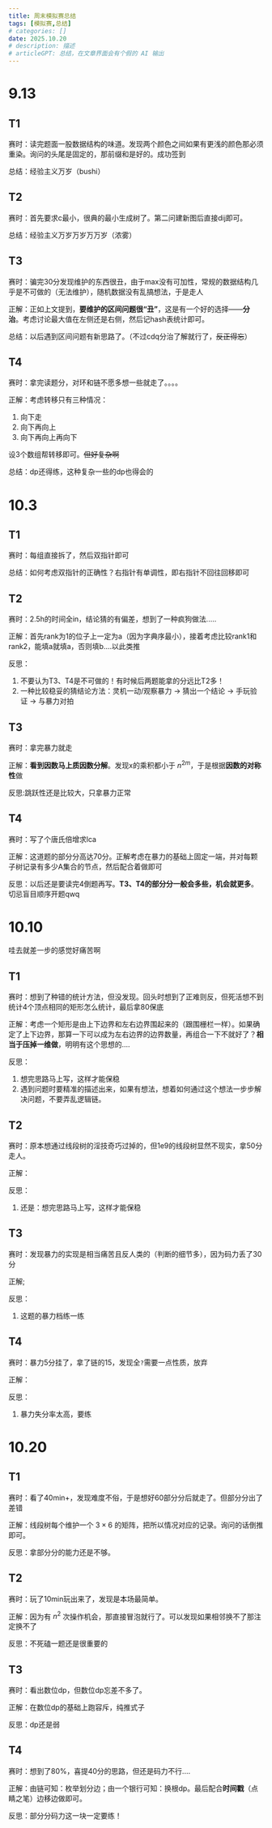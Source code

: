 ```yaml
---
title: 周末模拟赛总结
tags: [模拟赛,总结]
# categories: []
date: 2025.10.20
# description: 描述
# articleGPT: 总结，在文章界面会有个假的 AI 输出
---
```


# 9.13

## T1

赛时：读完题面一股数据结构的味道。发现两个颜色之间如果有更浅的颜色那必须重染。询问的头尾是固定的，那前缀和是好的。成功签到

总结：经验主义万岁（bushi）

## T2

赛时：首先要求c最小，很典的最小生成树了。第二问建新图后直接dij即可。

总结：经验主义万岁万岁万万岁（浓雾）

## T3

赛时：骗完30分发现维护的东西很丑，由于max没有可加性，常规的数据结构几乎是不可做的（无法维护），随机数据没有乱搞想法，于是走人

正解：正如上文提到，**要维护的区间问题很“丑”**，这是有一个好的选择——**分治**。考虑讨论最大值在左侧还是右侧，然后记hash表统计即可。

总结：以后遇到区间问题有新思路了。（不过cdq分治了解就行了，~~反正得忘~~）

## T4

赛时：拿完读题分，对环和链不愿多想一些就走了。。。。

正解：考虑转移只有三种情况：
1. 向下走
2. 向下再向上
3. 向下再向上再向下

设3个数组帮转移即可。~~但好复杂啊~~

总结：dp还得练，这种复杂一些的dp也得会的

# 10.3

## T1

赛时：每组直接拆了，然后双指针即可

总结：如何考虑双指针的正确性？右指针有单调性，即右指针不回往回移即可

## T2

赛时：2.5h的时间全in，结论猜的有偏差，想到了一种疯狗做法.....

正解：首先rank为1的位子上一定为a（因为字典序最小），接着考虑比较rank1和rank2，能填a就填a，否则填b....以此类推

反思：
1. 不要认为T3、T4是不可做的！有时候后两题能拿的分远比T2多！
2. 一种比较稳妥的猜结论方法：灵机一动/观察暴力 -> 猜出一个结论 -> 手玩验证 -> 与暴力对拍

## T3

赛时：拿完暴力就走

正解：**看到因数马上质因数分解**。发现x的乘积都小于 $n^{2m}$，于是根据**因数的对称性**做

反思:跳跃性还是比较大，只拿暴力正常

## T4

赛时：写了个唐氏倍增求lca

正解：这道题的部分分高达70分。正解考虑在暴力的基础上固定一端，并对每颗子树记录有多少A集合的节点，然后配合着做即可

反思：以后还是要读完4倒题再写。**T3、T4的部分分一般会多些，机会就更多**。切忌盲目顺序开题qwq

# 10.10

哇去就差一步的感觉好痛苦啊

## T1

赛时：想到了种错的统计方法，但没发现。回头时想到了正难则反，但死活想不到统计4个顶点相同的矩形怎么统计，最后拿80保底

正解：考虑一个矩形是由上下边界和左右边界围起来的（跟围栅栏一样）。如果确定了上下边界，那算一下可以成为左右边界的边界数量，再组合一下不就好了？**相当于压掉一维做**，明明有这个思想的....

反思：
1. 想完思路马上写，这样才能保稳
2. 遇到问题时要精准的描述出来，如果有想法，想着如何通过这个想法一步步解决问题，不要弄乱逻辑链。

## T2

赛时：原本想通过线段树的淫技奇巧过掉的，但1e9的线段树显然不现实，拿50分走人。

正解：

反思：
1. 还是：想完思路马上写，这样才能保稳

## T3

赛时：发现暴力的实现是相当痛苦且反人类的（判断的细节多），因为码力丢了30分

正解;

反思：
1. 这题的暴力档练一练

## T4

赛时：暴力5分挂了，拿了链的15，发现全`?`需要一点性质，放弃

正解：

反思：

1. 暴力失分率太高，要练

# 10.20

## T1

赛时：看了40min+，发现难度不俗，于是想好60部分分后就走了。但部分分出了差错

正解：线段树每个维护一个 $3\times 6$ 的矩阵，把所以情况对应的记录。询问的话倒推即可。

反思：拿部分分的能力还是不够。

## T2

赛时：玩了10min玩出来了，发现是本场最简单。

正解：因为有 $n^2$ 次操作机会，那直接冒泡就行了。可以发现如果相邻换不了那注定换不了

反思：不死磕一题还是很重要的

## T3

赛时：看出数位dp，但数位dp忘差不多了。

正解：在数位dp的基础上跑容斥，纯推式子

反思：dp还是弱

## T4

赛时：想到了80%，喜提40分的思路，但还是码力不行....

正解：由链可知：枚举划分边；由一个银行可知：换根dp。最后配合**时间戳**（点睛之笔）边移边做即可。

反思：部分分码力这一块一定要练！
